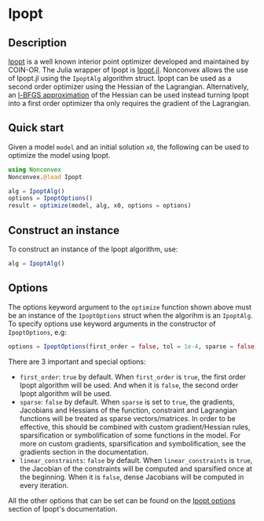 # Ipopt

## Description

[Ipopt](https://coin-or.github.io/Ipopt) is a well known interior point optimizer developed and maintained by COIN-OR. The Julia wrapper of Ipopt is [Ipopt.jl](https://github.com/jump-dev/Ipopt.jl). Nonconvex allows the use of Ipopt.jl using the `IpoptAlg` algorithm struct. Ipopt can be used as a second order optimizer using the Hessian of the Lagrangian. Alternatively, an [l-BFGS approximation](https://en.wikipedia.org/wiki/Limited-memory_BFGS) of the Hessian can be used instead turning Ipopt into a first order optimizer tha only requires the gradient of the Lagrangian.

## Quick start

Given a model `model` and an initial solution `x0`, the following can be used to optimize the model using Ipopt.
```julia
using Nonconvex
Nonconvex.@load Ipopt

alg = IpoptAlg()
options = IpoptOptions()
result = optimize(model, alg, x0, options = options)
```

## Construct an instance

To construct an instance of the Ipopt algorithm, use:
```julia
alg = IpoptAlg()
```

## Options

The options keyword argument to the `optimize` function shown above must be an instance of the `IpoptOptions` struct when the algorihm is an `IpoptAlg`. To specify options use keyword arguments in the constructor of `IpoptOptions`, e.g:
```julia
options = IpoptOptions(first_order = false, tol = 1e-4, sparse = false)
```
There are 3 important and special options:
- `first_order`: `true` by default. When `first_order` is `true`, the first order Ipopt algorithm will be used. And when it is `false`, the second order Ipopt algorithm will be used.
- `sparse`: `false` by default. When `sparse` is set to `true`, the gradients, Jacobians and Hessians of the function, constraint and Lagrangian functions will be treated as sparse vectors/matrices. In order to be effective, this should be combined with custom gradient/Hessian rules, sparsification or symbolification of some functions in the model. For more on custom gradients, sparsification and symbolification, see the gradients section in the documentation.
- `linear_constraints`:  `false` by default. When `linear_constraints` is `true`, the Jacobian of the constraints will be computed and sparsified once at the beginning. When it is `false`, dense Jacobians will be computed in every iteration.

All the other options that can be set can be found on the [Ipopt options](https://coin-or.github.io/Ipopt/OPTIONS.html) section of Ipopt's documentation.
